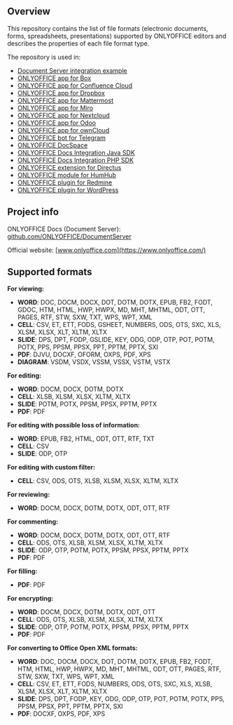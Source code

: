 ﻿## Overview

This repository contains the list of file formats (electronic documents, forms, spreadsheets, presentations) supported by ONLYOFFICE editors and describes the properties of each file format type.

The repository is used in:
* [Document Server integration example](https://github.com/ONLYOFFICE/document-server-integration)
* [ONLYOFFICE app for Box](https://github.com/ONLYOFFICE/onlyoffice-box)
* [ONLYOFFICE app for Confluence Cloud](https://github.com/ONLYOFFICE/onlyoffice-confluence-cloud)
* [ONLYOFFICE app for Dropbox](https://github.com/ONLYOFFICE/onlyoffice-dropbox)
* [ONLYOFFICE app for Mattermost](https://github.com/ONLYOFFICE/onlyoffice-mattermost)
* [ONLYOFFICE app for Miro](https://github.com/ONLYOFFICE/onlyoffice-miro)
* [ONLYOFFICE app for Nextcloud](https://github.com/ONLYOFFICE/onlyoffice-nextcloud)
* [ONLYOFFICE app for Odoo](https://github.com/ONLYOFFICE/onlyoffice_odoo)
* [ONLYOFFICE app for ownCloud](https://github.com/ONLYOFFICE/onlyoffice-owncloud)
* [ONLYOFFICE bot for Telegram](https://github.com/ONLYOFFICE/onlyoffice-telegram)
* [ONLYOFFICE DocSpace](https://github.com/ONLYOFFICE/DocSpace)
* [ONLYOFFICE Docs Integration Java SDK](https://github.com/ONLYOFFICE/docs-integration-sdk-java)
* [ONLYOFFICE Docs Integration PHP SDK](https://github.com/ONLYOFFICE/docs-integration-sdk-php)
* [ONLYOFFICE extension for Directus](https://github.com/ONLYOFFICE/onlyoffice-directus)
* [ONLYOFFICE module for HumHub](https://github.com/ONLYOFFICE/onlyoffice-humhub)
* [ONLYOFFICE plugin for Redmine](https://github.com/ONLYOFFICE/onlyoffice-redmine)
* [ONLYOFFICE plugin for WordPress](https://github.com/ONLYOFFICE/onlyoffice-wordpress)

## Project info

ONLYOFFICE Docs (Document Server): [github.com/ONLYOFFICE/DocumentServer](https://github.com/ONLYOFFICE/DocumentServer)

Official website: [www.onlyoffice.com](https://www.onlyoffice.com/)

## Supported formats

**For viewing:**

* **WORD**: DOC, DOCM, DOCX, DOT, DOTM, DOTX, EPUB, FB2, FODT, GDOC, HTM, HTML, HWP, HWPX, MD, MHT, MHTML, ODT, OTT, PAGES, RTF, STW, SXW, TXT, WPS, WPT, XML
* **CELL**: CSV, ET, ETT, FODS, GSHEET, NUMBERS, ODS, OTS, SXC, XLS, XLSM, XLSX, XLT, XLTM, XLTX
* **SLIDE**: DPS, DPT, FODP, GSLIDE, KEY, ODG, ODP, OTP, POT, POTM, POTX, PPS, PPSM, PPSX, PPT, PPTM, PPTX, SXI
* **PDF**: DJVU, DOCXF, OFORM, OXPS, PDF, XPS
* **DIAGRAM**: VSDM, VSDX, VSSM, VSSX, VSTM, VSTX

**For editing:**

* **WORD**: DOCM, DOCX, DOTM, DOTX
* **CELL**: XLSB, XLSM, XLSX, XLTM, XLTX
* **SLIDE**: POTM, POTX, PPSM, PPSX, PPTM, PPTX
* **PDF**: PDF

**For editing with possible loss of information:**

* **WORD**: EPUB, FB2, HTML, ODT, OTT, RTF, TXT
* **CELL**: CSV
* **SLIDE**: ODP, OTP

**For editing with custom filter:**

* **CELL**: CSV, ODS, OTS, XLSB, XLSM, XLSX, XLTM, XLTX

**For reviewing:**

* **WORD**: DOCM, DOCX, DOTM, DOTX, ODT, OTT, RTF

**For commenting:**

* **WORD**: DOCM, DOCX, DOTM, DOTX, ODT, OTT, RTF
* **CELL**: ODS, OTS, XLSB, XLSM, XLSX, XLTM, XLTX
* **SLIDE**: ODP, OTP, POTM, POTX, PPSM, PPSX, PPTM, PPTX
* **PDF**: PDF

**For filling:**

* **PDF**: PDF

**For encrypting:**

* **WORD**: DOCM, DOCX, DOTM, DOTX, ODT, OTT
* **CELL**: ODS, OTS, XLSB, XLSM, XLSX, XLTM, XLTX
* **SLIDE**: ODP, OTP, POTM, POTX, PPSM, PPSX, PPTM, PPTX
* **PDF**: PDF

**For converting to Office Open XML formats:**

* **WORD**: DOC, DOCM, DOCX, DOT, DOTM, DOTX, EPUB, FB2, FODT, HTM, HTML, HWP, HWPX, MD, MHT, MHTML, ODT, OTT, PAGES, RTF, STW, SXW, TXT, WPS, WPT, XML
* **CELL**: CSV, ET, ETT, FODS, NUMBERS, ODS, OTS, SXC, XLS, XLSB, XLSM, XLSX, XLT, XLTM, XLTX
* **SLIDE**: DPS, DPT, FODP, KEY, ODG, ODP, OTP, POT, POTM, POTX, PPS, PPSM, PPSX, PPT, PPTM, PPTX, SXI
* **PDF**: DOCXF, OXPS, PDF, XPS
